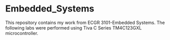 # Embedded_Systems

This repository contains my work from ECGR 3101-Embedded Systems.
The following labs were performed using Tiva C Series TM4C123GXL microcontroller. 
